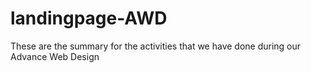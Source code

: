 # landingpage-AWD
These are the summary for the activities that we have done during our Advance Web Design
